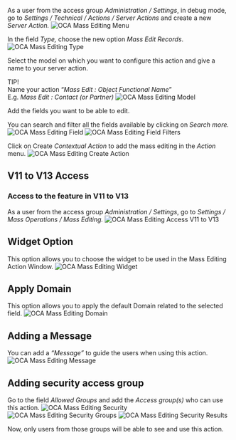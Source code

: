 As a user from the access group *Administration / Settings*, in debug mode, go to *Settings / Technical / Actions / Server Actions* and create a new *Server Action.*
![OCA Mass Editing Menu](../static/description/17-OCA_Mass_Edit_menu.png)

In the field *Type,* choose the new option *Mass Edit Records*. 
![OCA Mass Editing Type](../static/description/17-OCA_Mass_Edit_Type.png)

Select the model on which you want to configure this action and give a name to your server action.

TIP\!   
Name your action “*Mass Edit : Object Functional Name*”   
E.g. *Mass Edit : Contact (or Partner)*
![OCA Mass Editing Model](../static/description/17-OCA_Mass_Edit_Model.png)

Add the fields you want to be able to edit.

You can search and filter all the fields available by clicking on *Search more.*
![OCA Mass Editing Field](../static/description/17-OCA_Mass_Edit_Field.png)
![OCA Mass Editing Field Filters](../static/description/17-OCA_Mass_Edit_Field_filter.png)

Click on Create *Contextual Action* to add the mass editing in the *Action* menu.
![OCA Mass Editing Create Action](../static/description/17-OCA_Mass_Edit_Create_action.png)

## V11 to V13 Access
### Access to the feature in V11 to V13

As a user from the access group *Administration / Settings*, go to *Settings / Mass Operations / Mass Editing.*
![OCA Mass Editing Access V11 to V13](../static/description/OCA_mass_edit_v11_v13.png)

## Widget Option
This option allows you to choose the widget to be used in the Mass Editing Action Window.
![OCA Mass Editing Widget](../static/description/17-OCA_Mass_Edit_widget.png)

## Apply Domain

This option allows you to apply the default Domain related to the selected field.
![OCA Mass Editing Domain](../static/description/17-OCA_Mass_Edit_domain.png)

## Adding a Message

You can add a *“Message”* to guide the users when using this action.
![OCA Mass Editing Message](../static/description/17-OCA_Mass_Edit_Message.png)

## Adding security access group

Go to the field *Allowed Groups* and add the *Access group(s)* who can use this action.
![OCA Mass Editing Security](../static/description/17-OCA_Mass_Edit_Security.png)
![OCA Mass Editing Security Groups](../static/description/17-OCA_Mass_Edit_Security_groups.png)
![OCA Mass Editing Security Results](../static/description/17-OCA_Mass_Edit_Security_result.png)

Now, only users from those groups will be able to see and use this action.

